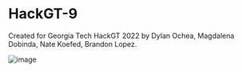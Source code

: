 # HackGT-9

Created for Georgia Tech HackGT 2022 by Dylan Ochea, Magdalena Dobinda, Nate Koefed, Brandon Lopez.

![image](https://user-images.githubusercontent.com/66760972/198862422-8b9a9143-3090-4468-aa98-648d4e7ee8df.png)
